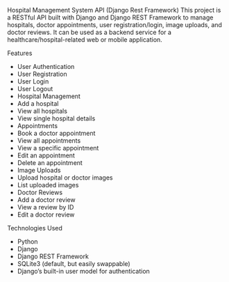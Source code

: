 Hospital Management System API (Django Rest Framework)
This project is a RESTful API built with Django and Django REST Framework to manage hospitals, doctor appointments, user registration/login, image uploads, and doctor reviews. It can be used as a backend service for a healthcare/hospital-related web or mobile application.

Features
- User Authentication
- User Registration
- User Login
- User Logout
- Hospital Management
- Add a hospital
- View all hospitals
- View single hospital details
- Appointments
- Book a doctor appointment
- View all appointments
- View a specific appointment
- Edit an appointment
- Delete an appointment
- Image Uploads
- Upload hospital or doctor images
- List uploaded images
- Doctor Reviews
- Add a doctor review
- View a review by ID
- Edit a doctor review

Technologies Used
- Python 
- Django
- Django REST Framework
- SQLite3 (default, but easily swappable)
- Django’s built-in user model for authentication
